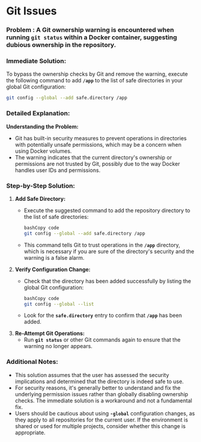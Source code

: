 # Git Issues

### Problem : A Git ownership warning is encountered when running **`git status`** within a Docker container, suggesting dubious ownership in the repository.

### **Immediate Solution:**

To bypass the ownership checks by Git and remove the warning, execute the following command to add **`/app`** to the list of safe directories in your global Git configuration:

```bash
git config --global --add safe.directory /app
```

### **Detailed Explanation:**

**Understanding the Problem:**

- Git has built-in security measures to prevent operations in directories with potentially unsafe permissions, which may be a concern when using Docker volumes.
- The warning indicates that the current directory's ownership or permissions are not trusted by Git, possibly due to the way Docker handles user IDs and permissions.

### **Step-by-Step Solution:**

1. **Add Safe Directory:**
   - Execute the suggested command to add the repository directory to the list of safe directories:

     ```bash
     bashCopy code
     git config --global --add safe.directory /app

     ```
   - This command tells Git to trust operations in the **`/app`** directory, which is necessary if you are sure of the directory's security and the warning is a false alarm.
2. **Verify Configuration Change:**
   - Check that the directory has been added successfully by listing the global Git configuration:

     ```bash
     bashCopy code
     git config --global --list

     ```
   - Look for the **`safe.directory`** entry to confirm that **`/app`** has been added.
3. **Re-Attempt Git Operations:**
   - Run **`git status`** or other Git commands again to ensure that the warning no longer appears.

### Additional Notes:

- This solution assumes that the user has assessed the security implications and determined that the directory is indeed safe to use.
- For security reasons, it's generally better to understand and fix the underlying permission issues rather than globally disabling ownership checks. The immediate solution is a workaround and not a fundamental fix.
- Users should be cautious about using **`-global`** configuration changes, as they apply to all repositories for the current user. If the environment is shared or used for multiple projects, consider whether this change is appropriate.
